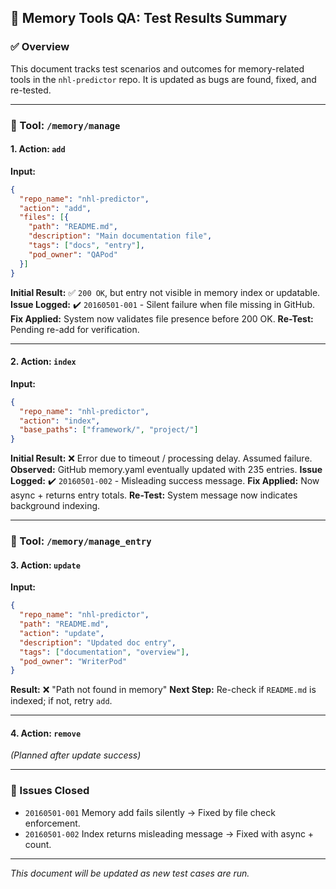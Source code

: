 ## 🧪 Memory Tools QA: Test Results Summary

### ✅ Overview
This document tracks test scenarios and outcomes for memory-related tools in the `nhl-predictor` repo. It is updated as bugs are found, fixed, and re-tested.

---

### 📂 Tool: `/memory/manage`

#### 1. Action: `add`
**Input:**
```json
{
  "repo_name": "nhl-predictor",
  "action": "add",
  "files": [{
    "path": "README.md",
    "description": "Main documentation file",
    "tags": ["docs", "entry"],
    "pod_owner": "QAPod"
  }]
}
```
**Initial Result:** ✅ `200 OK`, but entry not visible in memory index or updatable. 
**Issue Logged:** ✔️ `20160501-001` - Silent failure when file missing in GitHub.
**Fix Applied:** System now validates file presence before 200 OK.
**Re-Test:** Pending re-add for verification.

---

#### 2. Action: `index`
**Input:**
```json
{
  "repo_name": "nhl-predictor",
  "action": "index",
  "base_paths": ["framework/", "project/"]
}
```
**Initial Result:** ❌ Error due to timeout / processing delay. Assumed failure.
**Observed:** GitHub memory.yaml eventually updated with 235 entries.
**Issue Logged:** ✔️ `20160501-002` - Misleading success message.
**Fix Applied:** Now async + returns entry totals.
**Re-Test:** System message now indicates background indexing.

---

### 📂 Tool: `/memory/manage_entry`

#### 3. Action: `update`
**Input:**
```json
{
  "repo_name": "nhl-predictor",
  "path": "README.md",
  "action": "update",
  "description": "Updated doc entry",
  "tags": ["documentation", "overview"],
  "pod_owner": "WriterPod"
}
```
**Result:** ❌ "Path not found in memory"
**Next Step:** Re-check if `README.md` is indexed; if not, retry `add`.

---

#### 4. Action: `remove`
*(Planned after update success)*

---

### 📝 Issues Closed
- `20160501-001` Memory add fails silently → Fixed by file check enforcement.
- `20160501-002` Index returns misleading message → Fixed with async + count.

---

_This document will be updated as new test cases are run._